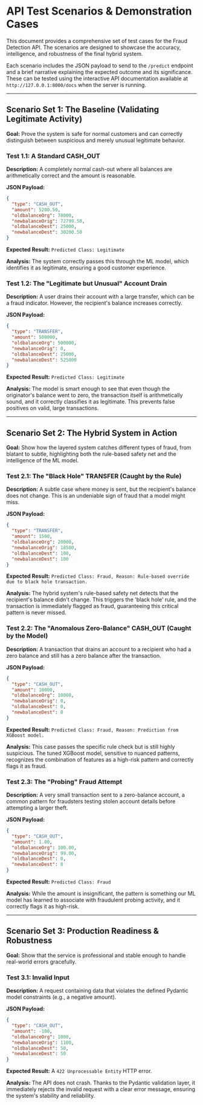 # API Test Scenarios & Demonstration Cases

This document provides a comprehensive set of test cases for the Fraud Detection API. The scenarios are designed to showcase the accuracy, intelligence, and robustness of the final hybrid system.

Each scenario includes the JSON payload to send to the `/predict` endpoint and a brief narrative explaining the expected outcome and its significance. These can be tested using the interactive API documentation available at `http://127.0.0.1:8000/docs` when the server is running.

-----

## Scenario Set 1: The Baseline (Validating Legitimate Activity)

**Goal:** Prove the system is safe for normal customers and can correctly distinguish between suspicious and merely unusual legitimate behavior.

### Test 1.1: A Standard CASH\_OUT

**Description:** A completely normal cash-out where all balances are arithmetically correct and the amount is reasonable.

**JSON Payload:**

```json
{
  "type": "CASH_OUT",
  "amount": 5200.50,
  "oldbalanceOrg": 78000,
  "newbalanceOrig": 72799.50,
  "oldbalanceDest": 25000,
  "newbalanceDest": 30200.50
}
```

**Expected Result:** `Predicted Class: Legitimate`

**Analysis:** The system correctly passes this through the ML model, which identifies it as legitimate, ensuring a good customer experience.

### Test 1.2: The "Legitimate but Unusual" Account Drain

**Description:** A user drains their account with a large transfer, which can be a fraud indicator. However, the recipient's balance increases correctly.

**JSON Payload:**

```json
{
  "type": "TRANSFER",
  "amount": 500000,
  "oldbalanceOrg": 500000,
  "newbalanceOrig": 0,
  "oldbalanceDest": 25000,
  "newbalanceDest": 525000
}
```

**Expected Result:** `Predicted Class: Legitimate`

**Analysis:** The model is smart enough to see that even though the originator's balance went to zero, the transaction itself is arithmetically sound, and it correctly classifies it as legitimate. This prevents false positives on valid, large transactions.

-----

## Scenario Set 2: The Hybrid System in Action

**Goal:** Show how the layered system catches different types of fraud, from blatant to subtle, highlighting both the rule-based safety net and the intelligence of the ML model.

### Test 2.1: The "Black Hole" TRANSFER (Caught by the Rule)

**Description:** A subtle case where money is sent, but the recipient's balance does not change. This is an undeniable sign of fraud that a model might miss.

**JSON Payload:**

```json
{
  "type": "TRANSFER",
  "amount": 1500,
  "oldbalanceOrg": 20000,
  "newbalanceOrig": 18500,
  "oldbalanceDest": 100,
  "newbalanceDest": 100
}
```

**Expected Result:** `Predicted Class: Fraud, Reason: Rule-based override due to black hole transaction.`

**Analysis:** The hybrid system's rule-based safety net detects that the recipient's balance didn't change. This triggers the 'black hole' rule, and the transaction is immediately flagged as fraud, guaranteeing this critical pattern is never missed.

### Test 2.2: The "Anomalous Zero-Balance" CASH\_OUT (Caught by the Model)

**Description:** A transaction that drains an account to a recipient who had a zero balance and still has a zero balance after the transaction.

**JSON Payload:**

```json
{
  "type": "CASH_OUT",
  "amount": 10000,
  "oldbalanceOrg": 10000,
  "newbalanceOrig": 0,
  "oldbalanceDest": 0,
  "newbalanceDest": 0
}
```

**Expected Result:** `Predicted Class: Fraud, Reason: Prediction from XGBoost model.`

**Analysis:** This case passes the specific rule check but is still highly suspicious. The tuned XGBoost model, sensitive to nuanced patterns, recognizes the combination of features as a high-risk pattern and correctly flags it as fraud.

### Test 2.3: The "Probing" Fraud Attempt

**Description:** A very small transaction sent to a zero-balance account, a common pattern for fraudsters testing stolen account details before attempting a larger theft.

**JSON Payload:**

```json
{
  "type": "CASH_OUT",
  "amount": 1.00,
  "oldbalanceOrg": 100.00,
  "newbalanceOrig": 99.00,
  "oldbalanceDest": 0,
  "newbalanceDest": 0
}
```

**Expected Result:** `Predicted Class: Fraud`

**Analysis:** While the amount is insignificant, the pattern is something our ML model has learned to associate with fraudulent probing activity, and it correctly flags it as high-risk.

-----

## Scenario Set 3: Production Readiness & Robustness

**Goal:** Show that the service is professional and stable enough to handle real-world errors gracefully.

### Test 3.1: Invalid Input

**Description:** A request containing data that violates the defined Pydantic model constraints (e.g., a negative amount).

**JSON Payload:**

```json
{
  "type": "CASH_OUT",
  "amount": -100,
  "oldbalanceOrg": 1000,
  "newbalanceOrig": 1100,
  "oldbalanceDest": 50,
  "newbalanceDest": 50
}
```

**Expected Result:** A `422 Unprocessable Entity` HTTP error.

**Analysis:** The API does not crash. Thanks to the Pydantic validation layer, it immediately rejects the invalid request with a clear error message, ensuring the system's stability and reliability.